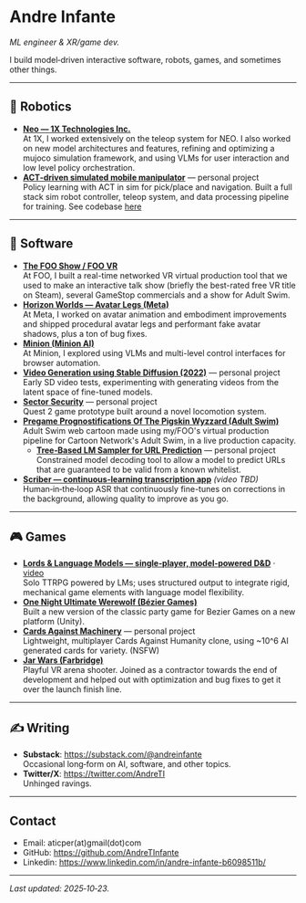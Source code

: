 # Andre Infante

*ML engineer & XR/game dev.*

I build model‑driven interactive software, robots, games, and sometimes other things.

---

## 🤖 Robotics

- **[Neo — 1X Technologies Inc.](https://www.youtube.com/watch?v=uVcBa6NXAbk)**  
  At 1X, I worked extensively on the teleop system for NEO. I also worked on new model architectures and features, refining and optimizing a mujoco simulation framework, and using VLMs for user interaction and low level policy orchestration. 
- **[ACT‑driven simulated mobile manipulator](https://twitter.com/AndreTI/status/1780665435999924343)** — personal project  
  Policy learning with ACT in sim for pick/place and navigation. Built a full stack sim robot controller, teleop system, and data processing pipeline for training. See codebase [here](https://github.com/AndreTInfante/act-mobile-manipulator-test-datastripped-02)

---

## 🧰 Software

- **[The FOO Show / FOO VR](https://store.steampowered.com/app/411820/The_FOO_Show_featuring_Will_Smith/)**  
  At FOO, I built a real-time networked VR virtual production tool that we used to make an interactive talk show (briefly the best-rated free VR title on Steam), several GameStop commercials and a show for Adult Swim.
- **[Horizon Worlds — Avatar Legs (Meta)](https://www.meta.com/experiences/2532035600194083/)**  
  At Meta, I worked on avatar animation and embodiment improvements and shipped procedural avatar legs and performant fake avatar shadows, plus a ton of bug fixes.
- **[Minion (Minion AI)](https://twitter.com/ai_minion)**  
  At Minion, I explored using VLMs and multi-level control interfaces for browser automation.
- **[Video Generation using Stable Diffusion (2022)](https://imgur.com/a/1utP3VC)** — personal project  
  Early SD video tests, experimenting with generating videos from the latent space of fine-tuned models.
- **[Sector Security](https://youtu.be/9Ozr2EQlMW4)** — personal project  
  Quest 2 game prototype built around a novel locomotion system.
- **[Pregame Prognostifications Of The Pigskin Wyzzard (Adult Swim)](https://www.youtube.com/watch?v=ATfGpIQEHj8)**  
  Adult Swim web cartoon made using my/FOO's virtual production pipeline for Cartoon Network's Adult Swim, in a live production capacity.
  - **[Tree‑Based LM Sampler for URL Prediction](https://github.com/AndreTInfante/ConstrainedLMSampler)** — personal project  
  Constrained model decoding tool to allow a model to predict URLs that are guaranteed to be valid from a known whitelist.
- **[Scriber — continuous‑learning transcription app](#)** *(video TBD)*  
  Human‑in‑the‑loop ASR that continuously fine-tunes on corrections in the background, allowing quality to improve as you go.

---

## 🎮 Games

- **[Lords & Language Models — single‑player, model‑powered D&D](https://lordsandlanguages.onrender.com)** · [video](https://www.youtube.com/watch?v=qXaFiu2Wayg)  
  Solo TTRPG powered by LMs; uses structured output to integrate rigid, mechanical game elements with language model flexibility.
- **[One Night Ultimate Werewolf (Bézier Games)](https://play.google.com/store/apps/details?id=com.mobieos.karan.Wolf_Android14_11_13&hl=en_US&gl=US)**  
  Built a new version of the classic party game for Bezier Games on a new platform (Unity). 
- **[Cards Against Machinery](https://andretinfante.itch.io/cards-against-machinery)** — personal project  
  Lightweight, multiplayer Cards Against Humanity clone, using ~10^6 AI generated cards for variety. (NSFW)
- **[Jar Wars (Farbridge)](https://store.steampowered.com/app/1095060/Jar_Wars/)**  
  Playful VR arena shooter. Joined as a contractor towards the end of development and helped out with optimization and bug fixes to get it over the launch finish line.

---

## ✍️ Writing

- **Substack**: https://substack.com/@andreinfante  
  Occasional long‑form on AI, software, and other topics.
- **Twitter/X**: https://twitter.com/AndreTI  
  Unhinged ravings.

---

## Contact

- Email: aticper(at)gmail(dot)com
- GitHub: https://github.com/AndreTInfante
- Linkedin: https://www.linkedin.com/in/andre-infante-b6098511b/

---

*Last updated: 2025‑10‑23.*

